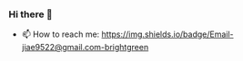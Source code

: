### Hi there 👋

<!--
**jiae-kim/jiae-kim** is a ✨ _special_ ✨ repository because its `README.md` (this file) appears on your GitHub profile.

Here are some ideas to get you started:

- 🔭 I’m currently working on ...
- 🌱 I’m currently learning ...
- 👯 I’m looking to collaborate on ...
- 🤔 I’m looking for help with ...
- 💬 Ask me about ...
- 😄 Pronouns: ...
- ⚡ Fun fact: I was a swimmer 🐳🏊
-->
- 📫 How to reach me: https://img.shields.io/badge/Email-jiae9522@gmail.com-brightgreen
